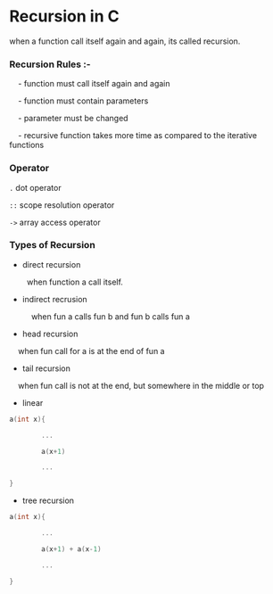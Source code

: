 # Recursion in C

when a function call itself again and again, its called recursion.

### Recursion Rules :-

    - function must call itself again and again

    - function must contain parameters

    - parameter must be changed

    - recursive function takes more time as compared to the iterative functions

### Operator

`.` dot operator

`::` scope resolution operator

`->` array access operator

### Types of Recursion

- direct recursion

        when function a call itself.

- indirect recrusion

          when fun a calls fun b and fun b calls fun a

- head recursion

    when fun call for a is at the end of fun a

- tail recursion

    when fun call is not at the end, but somewhere in the middle or top

- linear

```cpp
a(int x){

        ...

        a(x+1)

        ...

}
```

- tree recursion

```cpp
a(int x){

        ...

        a(x+1) + a(x-1)

        ...

}
```

   
